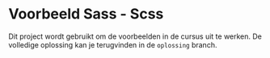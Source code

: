# Voorbeeld Sass - Scss

Dit project wordt gebruikt om de voorbeelden in de cursus uit te werken. De volledige oplossing kan je terugvinden in de `oplossing` branch.